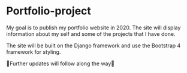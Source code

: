 # Portfolio-project

My goal is to publish my portfolio website in 2020. The site will display information about my self and some of the projects that I have done.

The site will be built on the Django framework and use the Bootstrap 4 framework for styling.

🚀Further updates will follow along the way🚀
